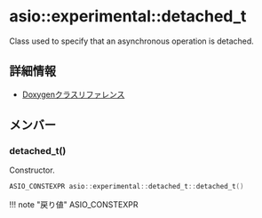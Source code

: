 # asio::experimental::detached_t

Class used to specify that an asynchronous operation is detached. 

## 詳細情報

- [Doxygenクラスリファレンス](https://lang-ship.com/reference/ESP32/latest/classasio_1_1experimental_1_1detached__t.html)

## メンバー

### detached_t()
Constructor.


```c
ASIO_CONSTEXPR asio::experimental::detached_t::detached_t()
```

!!! note "戻り値"
	ASIO_CONSTEXPR



